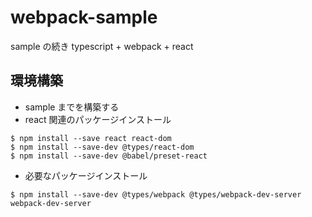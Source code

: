 # webpack-sample

sample の続き
typescript + webpack + react

## 環境構築

- sample までを構築する
- react 関連のパッケージインストール

```
$ npm install --save react react-dom
$ npm install --save-dev @types/react-dom
$ npm install --save-dev @babel/preset-react
```

- 必要なパッケージインストール

```
$ npm install --save-dev @types/webpack @types/webpack-dev-server webpack-dev-server
```
